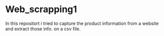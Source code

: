 # Web_scrapping1
In this repositort i tried to capture the product information  from a website and extract those info. on a csv file.
